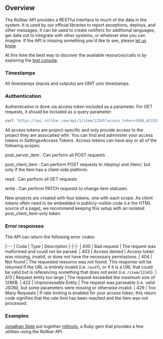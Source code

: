 Overview
--------

The Rollbar API provides a RESTful interface to much of the data in the
system. It is used by our official libraries to report exceptions,
deploys, and other messages. It can be used to create notifiers for
additional languages, get data out to integrate with other systems, or
whatever else you can imagine. If the API is missing something you'd
like to see, please [let us know](mailto:team@rollbar.com).

At this time the best way to discover the available resources/calls is
by exploring the [test console](https://rollbar.com/docs/test_console/).

### Timestamps

All timestamps (inputs and outputs) are GMT unix timestamps.

### Authentication

Authentication is done via access token included as a parameter. For GET
requests, it should be included as a query parameter:

```bash
curl 'https://api.rollbar.com/api/1/item/12345?access_token=YOUR_ACCESS_TOKEN'
```

All access tokens are project-specific and only provide access to the
project they are assocaited with. You can find and administer your
access tokens in Settings»Access Tokens. Access tokens can have any or
all of the following scopes:

post\_server\_item
:   Can perform all POST requests

post\_client\_item
:   Can perform POST requests to /deploy/ and /item/, but only if the
    item has a client-side platform.

read
:   Can perform all GET requests

write
:   Can perform PATCH requests to change item statuses.

New projects are created with four tokens, one with each scope. As
client tokens often need to be embedded in publicly-visible code (i.e
the HTML source of a page), we recommend keeping this setup with an
isolated post\_client\_item-only token.

### Error responses

The API can return the following error codes:

|---
| Code | Type | Description
|-|-|-
| 400 | Bad request | The request was malformed and could not be parsed.
| 403 | Access denied | Access token was missing, invalid, or does not have the necessary permissions.
| 404 | Not found | The requested resource was not found. This response will be returned if the URL is entirely invalid (i.e. `/asdf`), or if it is a URL that could be valid but is referencing something that does not exist (i.e. `/item/12345`).
| 413 | Request entity too large | The request exceeded the maximum size of 128KB.
| 422 | Unprocessable Entity | The request was parseable (i.e. valid JSON), but some parameters were missing or otherwise invalid.
| 429 | Too Many Requests | If rate limiting is enabled for your access token, this return code signifies that the rate limit has been reached and the item was not processed.

### Examples

[Jonathan Slate](https://github.com/jslate) put together
[rolltools](https://github.com/jslate/rolltools), a Ruby gem that
provides a few utilities using the Rollbar API.
